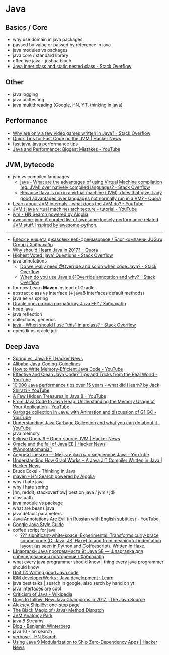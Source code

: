 # Java
## Basics / Core
- why use domain in java packages
- passed by value or passed by reference in java
- java modules vs packages
- java core / standard library
- effective java - joshua bloch
- [Java inner class and static nested class - Stack Overflow](https://stackoverflow.com/questions/70324/java-inner-class-and-static-nested-class)

## Other
- java logging
- java unittesting
- java multithreading (Google, HN, YT, thinking in java)

## Performance
- [Why are only a few video games written in Java? - Stack Overflow](https://stackoverflow.com/questions/1034458/why-are-only-a-few-video-games-written-in-java)
- [Quick Tips for Fast Code on the JVM | Hacker News](https://news.ycombinator.com/item?id=16039943)
- fast java, java performance tips
- [Java and Performance: Biggest Mistakes - YouTube](https://www.youtube.com/watch?v=IBkxiWmjM-g)

## JVM, bytecode
- jvm vs compiled languages
    - [java - What are the advantages of using Virtual Machine compilation (eg. JVM) over natively compiled languages? - Stack Overflow](https://stackoverflow.com/questions/3224288/what-are-the-advantages-of-using-virtual-machine-compilation-eg-jvm-over-nati)
    - [Because Java is run in a virtual machine (JVM), does that give it any good advantages over languages not normally run in a VM? - Quora](https://www.quora.com/Because-Java-is-run-in-a-virtual-machine-JVM-does-that-give-it-any-good-advantages-over-languages-not-normally-run-in-a-VM)
- [Learn about JVM internals - what does the JVM do? - YouTube](https://www.youtube.com/watch?v=UwB0OSmkOtQ)
- [JVM ( java virtual machine) architecture - tutorial - YouTube](https://www.youtube.com/watch?v=ZBJ0u9MaKtM)
- [jvm - HN Search powered by Algolia](https://hn.algolia.com/?query=jvm&sort=byPopularity&prefix&page=0&dateRange=all&type=story)
- [awesome-jvm: A curated list of awesome loosely performance related JVM stuff. Inspired by awesome-python.](https://github.com/deephacks/awesome-jvm)

---
- [Блеск и нищета джавовых веб-фреймворков / Блог компании JUG.ru Group / Хабрахабр](https://habrahabr.ru/company/jugru/blog/345036/)
- [Why should I learn Java in 2017? - Quora](https://www.quora.com/Why-should-I-learn-Java-in-2017)
- [Highest Voted 'java' Questions - Stack Overflow](https://stackoverflow.com/questions/tagged/java)
- java annotations
    - [Do we really need @Override and so on when code Java? - Stack Overflow](https://stackoverflow.com/questions/4822954/do-we-really-need-override-and-so-on-when-code-java)
    - [When do you use Java's @Override annotation and why? - Stack Overflow](https://stackoverflow.com/questions/94361/when-do-you-use-javas-override-annotation-and-why#94411)
- for now Learn **Maven** instead of Gradle
- abstract class vs interface (+ java8 interfaces default methods)
- java ee vs spring
- [Oracle прекратила разработку Java EE? / Хабрахабр](https://habrahabr.ru/post/304812/)
- heap java
- java reflection
- collections, generics
- [java - When should I use "this" in a class? - Stack Overflow](https://stackoverflow.com/questions/2411270/when-should-i-use-this-in-a-class)
- openjdk vs oracle jdk

## Deep Java
- [Spring vs. Java EE | Hacker News](https://news.ycombinator.com/item?id=14073087)
- [Alibaba-Java-Coding-Guidelines](https://alibaba.github.io/Alibaba-Java-Coding-Guidelines/)
- [How to Write Memory-Efficient Java Code - YouTube](https://www.youtube.com/watch?v=f2aNWtt0QRo)
- [Effective and Clean Java Code? Tips and Tricks from the Real World - YouTube](https://www.youtube.com/watch?v=uOrk8mZmjaM)
- [10,000 Java performance tips over 15 years - what did I learn? by Jack Shirazi - YouTube](https://www.youtube.com/watch?v=OYpTn0nWKR4)
- [A Few Hidden Treasures in Java 8 - YouTube](https://www.youtube.com/watch?v=GphO9fWhlAg)
- [From Java Code to Java Heap: Understanding the Memory Usage of Your Application - YouTube](https://www.youtube.com/watch?v=FLcXf9pO27w)
- [Garbage collection in Java, with Animation and discussion of G1 GC - YouTube](https://www.youtube.com/watch?v=UnaNQgzw4zY)
- [Understanding Java Garbage Collection and what you can do about it - YouTube](https://www.youtube.com/watch?v=we_enrM7TSY)
- java memory
- [Eclipse OpenJ9 – Open-source JVM | Hacker News](https://news.ycombinator.com/item?id=15265753)
- [Oracle and the fall of Java EE | Hacker News](https://news.ycombinator.com/item?id=12054705)
- [@Annotatiomania™](http://annotatiomania.com/)
- [Андрей Паньгин — Мифы и факты о медленной Java - YouTube](https://www.youtube.com/watch?v=NMc8AnyhyS8)
- [Understanding How Graal Works – A Java JIT Compiler Written in Java | Hacker News](https://news.ycombinator.com/item?id=15624388)
- Bruce Eckel - Thinking in Java
- [maven - HN Search powered by Algolia](https://hn.algolia.com/?query=maven&sort=byPopularity&prefix&page=0&dateRange=all&type=story)
- why i hate java
- why i hate spring
- [hn, reddit, stackoverflow] best on java / jvm / jdk
- classpath
- java module vs package
- what are beans java
- java default parameters
- [Java Annotations Are Evil (in Russian with English subtitles) - YouTube](https://www.youtube.com/watch?time_continue=8&v=20QBvrHq6TA)
- [Google Java Style Guide](https://google.github.io/styleguide/javaguide.html)
- coffee script for java
    - [??? significant-white-space: Experimental: Transforms curly-brace source code (C, Java, JS, Haxe) to and from meaningful indentation layout (as seen in Python and Coffeescript). Written in Haxe.](https://github.com/joeytwiddle/significant-white-space)
- [Шпаргалки Java программиста 9: Java SE — Шпаргалка для собеседований и повторений / Хабрахабр](https://habrahabr.ru/post/314386/)
- what every java programmer should know | thing every java programmer should know
- [Unit 12: Writing good Java code](https://www.ibm.com/developerworks/library/j-perry-writing-good-java-code/index.html)
- [IBM developerWorks : Java development : Learn](https://www.ibm.com/developerworks/learn/java/index.html#_0_1)
- java best talks | search in google, also serch by hand on yt
- java interfaces are cool
- [Criticism of Java - Wikipedia](https://en.wikipedia.org/wiki/Criticism_of_Java)
- [Guys to follow: New Java Champions in 2017 | The Java Source](https://blogs.oracle.com/java/new-java-champions-in-2017)
- [Aleksey Shipilëv: one-stop page](https://shipilev.net/)
- [The Black Magic of (Java) Method Dispatch](https://shipilev.net/blog/2015/black-magic-method-dispatch/)
- [JVM Anatomy Park](https://shipilev.net/jvm-anatomy-park/)
- java 8 Streams
- [Blog - Benjamin Winterberg](http://winterbe.com/blog/)
- java 10 - hn search
- [verbose - HN Search](https://hn.algolia.com/?query=verbose&sort=byPopularity&prefix&page=0&dateRange=all&type=story)
- [Using Java 9 Modularization to Ship Zero-Dependency Apps | Hacker News](https://news.ycombinator.com/item?id=16055027)

